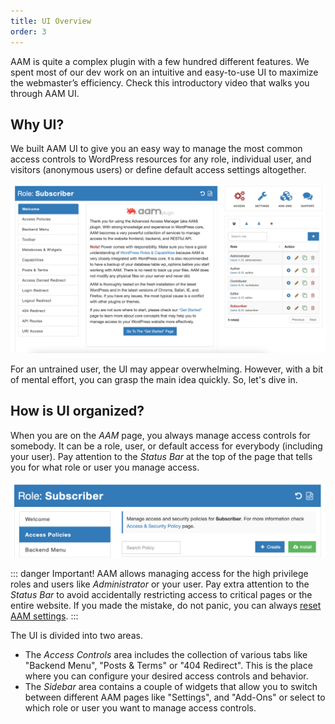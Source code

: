 ```yaml
---
title: UI Overview
order: 3
---
```


AAM is quite a complex plugin with a few hundred different features. We spent most of our dev work on an intuitive and easy-to-use UI to maximize the webmaster’s efficiency. Check this introductory video that walks you through AAM UI.

<YouTube id="mj5Xa_Wc16Y" />

## Why UI?

We built AAM UI to give you an easy way to manage the most common access controls to WordPress resources for any role, individual user, and visitors (anonymous users) or define default access settings altogether.

![AAM UI Overview](./assets/aam-ui-overview.png)

For an untrained user, the UI may appear overwhelming. However, with a bit of mental effort, you can grasp the main idea quickly. So, let's dive in.

## How is UI organized?

When you are on the _AAM_ page, you always manage access controls for somebody. It can be a role, user, or default access for everybody (including your user). Pay attention to the _Status Bar_ at the top of the page that tells you for what role or user you manage access.

![AAM UI Status Bar](./assets/aam-ui-status-bar.png)

::: danger Important!
AAM allows managing access for the high privilege roles and users like _Administrator_ or your user. Pay extra attention to the _Status Bar_ to avoid accidentally restricting access to critical pages or the entire website. If you made the mistake, do not panic, you can always [reset AAM settings](/question/aam/how-to-reset-aam-settings).
:::

The UI is divided into two areas.
- The _Access Controls_ area includes the collection of various tabs like "Backend Menu", "Posts & Terms" or "404 Redirect". This is the place where you can configure your desired access controls and behavior.
- The _Sidebar_ area contains a couple of widgets that allow you to switch between different AAM pages like "Settings", and "Add-Ons" or select to which role or user you want to manage access controls.

